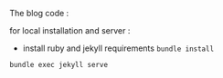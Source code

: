 The blog code :

for local installation and server :
- install ruby and jekyll requirements
`bundle install`

`bundle exec jekyll serve`
